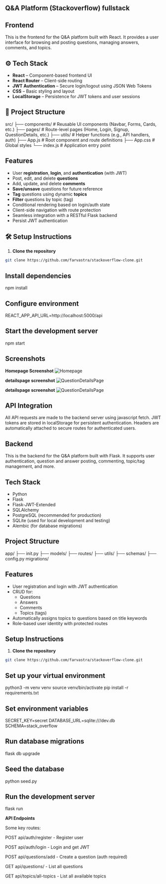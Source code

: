 
## Q&A Platform (Stackoverflow) fullstack


## Frontend
This is the frontend for the Q&A platform built with React. It provides a user interface for browsing and posting questions, managing answers, comments, and topics.

## ⚙️ Tech Stack

- **React** – Component-based frontend UI
- **React Router** – Client-side routing
- **JWT Authentication** – Secure login/logout using JSON Web Tokens
- **CSS** – Basic styling and layout
- **LocalStorage** – Persistence for JWT tokens and user sessions

## 📁 Project Structure

src/
├── components/ # Reusable UI components (Navbar, Forms, Cards, etc.)
├── pages/ # Route-level pages (Home, Login, Signup, QuestionDetails, etc.)
├── utils/ # Helper functions (e.g., API handlers, auth)
├── App.js # Root component and route definitions
├── App.css # Global styles
└── index.js # Application entry point


## Features

- User **registration**, **login**, and **authentication** (with JWT)
- Post, edit, and delete **questions**
- Add, update, and delete **comments**
- **Save/unsave** questions for future reference
- **Tag** questions using dynamic **topics**
- **Filter** questions by topic (tag)
- Conditional rendering based on login/auth state
- Client-side navigation with route protection
- Seamless integration with a RESTful Flask backend
- Persist JWT authentication


## 🛠️ Setup Instructions

1. **Clone the repository**

```bash
git clone https://github.com/farvastra/stackoverflow-clone.git
```
## Install dependencies
npm install

## Configure environment
REACT_APP_API_URL=http://localhost:5000/api

## Start the development server
npm start

## Screenshots

**Homepage Screenshot**  ![Homepage](public/homepage.png)

**detailspage screenshot** ![QuestionDetailsPage](public/questiondetailpage.png)

**detailspage screenshot** ![QuestionDetailsPage](public/questiondetailpage-2.png)


## API Integration
All API requests are made to the backend server using javascript fetch. 
JWT tokens are stored in localStorage for persistent authentication.
Headers are automatically attached to secure routes for authenticated users.





## Backend

This is the backend for the Q&A platform built with Flask. It supports user authentication, question and answer posting, commenting, topic/tag management, and more.

## Tech Stack

- Python
- Flask
- Flask-JWT-Extended
- SQLAlchemy
- PostgreSQL (recommended for production)
- SQLite (used for local development and testing)
- Alembic (for database migrations)

## Project Structure

app/
├── init.py
├── models/
├── routes/
├── utils/
├── schemas/
├── config.py
migrations/

## Features

- User registration and login with JWT authentication
- CRUD for:
  - Questions
  - Answers
  - Comments
  - Topics (tags)
- Automatically assigns topics to questions based on title keywords
- Role-based user identity with protected routes

##  Setup Instructions

1. **Clone the repository**

```bash
git clone https://github.com/farvastra/stackoverflow-clone.git
```

##  Set up your virtual environment
python3 -m venv venv
source venv/bin/activate
pip install -r requirements.txt


## Set environment variables
SECRET_KEY=secret
DATABASE_URL=sqlite:///dev.db
SCHEMA=stack_overflow

## Run database migrations
flask db upgrade


## Seed the database
python seed.py

## Run the development server
flask run

**API Endpoints**

Some key routes:

POST api/auth/register - Register user

POST api/auth/login - Login and get JWT

POST api/questions/add - Create a question (auth required)

GET api/questions/ - List all questions

GET api/topics/all-topics - List all available topics


